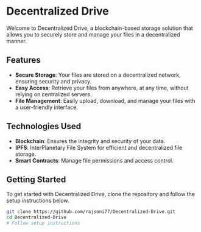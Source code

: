 # Decentralized Drive

Welcome to Decentralized Drive, a blockchain-based storage solution that allows you to securely store and manage your files in a decentralized manner.

## Features

- **Secure Storage**: Your files are stored on a decentralized network, ensuring security and privacy.
- **Easy Access**: Retrieve your files from anywhere, at any time, without relying on centralized servers.
- **File Management**: Easily upload, download, and manage your files with a user-friendly interface.

## Technologies Used

- **Blockchain**: Ensures the integrity and security of your data.
- **IPFS**: InterPlanetary File System for efficient and decentralized file storage.
- **Smart Contracts**: Manage file permissions and access control.

## Getting Started

To get started with Decentralized Drive, clone the repository and follow the setup instructions below.

```bash
git clone https://github.com/rajsoni77/Decentralized-Drive.git
cd Decentralized-Drive
# Follow setup instructions
